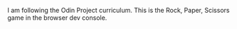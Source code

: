 I am following the Odin Project curriculum.
This is the Rock, Paper, Scissors game in the browser dev console.
